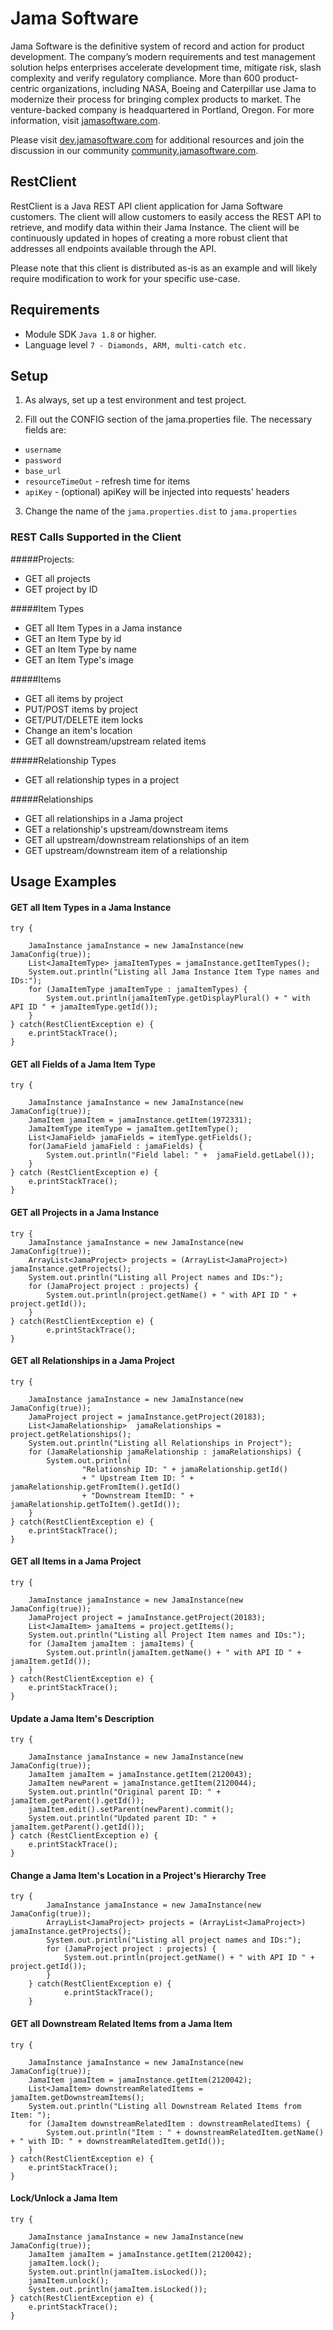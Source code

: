 # Jama Software
Jama Software is the definitive system of record and action for product development. The company’s modern requirements and test management solution helps enterprises accelerate development time, mitigate risk, slash complexity and verify regulatory compliance. More than 600 product-centric organizations, including NASA, Boeing and Caterpillar use Jama to modernize their process for bringing complex products to market. The venture-backed company is headquartered in Portland, Oregon. For more information, visit [jamasoftware.com](http://jamasoftware.com).

Please visit [dev.jamasoftware.com](http://dev.jamasoftware.com) for additional resources and join the discussion in our community [community.jamasoftware.com](http://community.jamasoftware.com).

## RestClient
RestClient is a Java REST API client application for Jama Software customers. The client will allow customers to easily access the REST API to retrieve, and modify data within their Jama Instance. 
The client will be continuously updated in hopes of creating a more robust client that addresses all endpoints available through the API.

Please note that this client is distributed as-is as an example and will likely require modification to work for your specific use-case.


## Requirements
- Module SDK `Java 1.8` or higher.
- Language level `7 - Diamonds, ARM, multi-catch etc.`


## Setup
1. As always, set up a test environment and test project.

2. Fill out the CONFIG section of the jama.properties file.  The necessary fields are:
  - ```username```
  - ```password```
  - ```base_url```
  - ```resourceTimeOut```     - refresh time for items
  - ```apiKey```              - (optional) apiKey will be injected into requests' headers
  
3. Change the name of the `jama.properties.dist`  to  `jama.properties`



### REST Calls Supported in the Client

#####Projects: 
- GET all projects 
- GET project by ID

#####Item Types
- GET all Item Types in a Jama instance 
- GET an Item Type by id
- GET an Item Type by name
- GET an Item Type's image

#####Items
- GET all items by project 
- PUT/POST items by project
- GET/PUT/DELETE item locks
- Change an item's location 
- GET all downstream/upstream related items

#####Relationship Types
- GET all relationship types in a project

#####Relationships
- GET all relationships in a Jama project 
- GET a relationship's upstream/downstream items
- GET all upstream/downstream relationships of an item
- GET upstream/downstream item of a relationship



## Usage Examples
#### GET all Item Types in a Jama Instance 
```
try {

    JamaInstance jamaInstance = new JamaInstance(new JamaConfig(true));
    List<JamaItemType> jamaItemTypes = jamaInstance.getItemTypes();
    System.out.println("Listing all Jama Instance Item Type names and IDs:");
    for (JamaItemType jamaItemType : jamaItemTypes) {
        System.out.println(jamaItemType.getDisplayPlural() + " with API ID " + jamaItemType.getId());
    }
} catch(RestClientException e) {
    e.printStackTrace();
}
```
#### GET all Fields of a Jama Item Type
```
try {

    JamaInstance jamaInstance = new JamaInstance(new JamaConfig(true));
    JamaItem jamaItem = jamaInstance.getItem(1972331);
    JamaItemType itemType = jamaItem.getItemType();
    List<JamaField> jamaFields = itemType.getFields();
    for(JamaField jamaField : jamaFields) {
        System.out.println("Field label: " +  jamaField.getLabel());
    }
} catch (RestClientException e) {
    e.printStackTrace();
}
```
#### GET all Projects in a Jama Instance
```
try {
    JamaInstance jamaInstance = new JamaInstance(new JamaConfig(true));
    ArrayList<JamaProject> projects = (ArrayList<JamaProject>) jamaInstance.getProjects();
    System.out.println("Listing all Project names and IDs:");
    for (JamaProject project : projects) {
        System.out.println(project.getName() + " with API ID " + project.getId());
    }
} catch(RestClientException e) {
        e.printStackTrace();
}
```
#### GET all Relationships in a Jama Project
```
try {

    JamaInstance jamaInstance = new JamaInstance(new JamaConfig(true));
    JamaProject project = jamaInstance.getProject(20183);
    List<JamaRelationship>  jamaRelationships = project.getRelationships();
    System.out.println("Listing all Relationships in Project");
    for (JamaRelationship jamaRelationship : jamaRelationships) {
        System.out.println(
                "Relationship ID: " + jamaRelationship.getId() 
                + " Upstream Item ID: " + jamaRelationship.getFromItem().getId() 
                + "Downstream ItemID: " + jamaRelationship.getToItem().getId());
    }
} catch(RestClientException e) {
    e.printStackTrace();
}
```
#### GET all Items in a Jama Project
```
try {

    JamaInstance jamaInstance = new JamaInstance(new JamaConfig(true));
    JamaProject project = jamaInstance.getProject(20183);
    List<JamaItem> jamaItems = project.getItems();
    System.out.println("Listing all Project Item names and IDs:");
    for (JamaItem jamaItem : jamaItems) {
        System.out.println(jamaItem.getName() + " with API ID " + jamaItem.getId());
    }
} catch(RestClientException e) {
    e.printStackTrace();
}
```
#### Update a Jama Item's Description
```
try {

    JamaInstance jamaInstance = new JamaInstance(new JamaConfig(true));
    JamaItem jamaItem = jamaInstance.getItem(2120043);
    JamaItem newParent = jamaInstance.getItem(2120044);
    System.out.println("Original parent ID: " + jamaItem.getParent().getId());
    jamaItem.edit().setParent(newParent).commit();
    System.out.println("Updated parent ID: " + jamaItem.getParent().getId());
} catch (RestClientException e) {
    e.printStackTrace();
}
```
#### Change a Jama Item's Location in a Project's Hierarchy Tree
```
try {
        JamaInstance jamaInstance = new JamaInstance(new JamaConfig(true));
        ArrayList<JamaProject> projects = (ArrayList<JamaProject>) jamaInstance.getProjects();
        System.out.println("Listing all project names and IDs:");
        for (JamaProject project : projects) {
            System.out.println(project.getName() + " with API ID " + project.getId());
        }
    } catch(RestClientException e) {
            e.printStackTrace();
    }
```
#### GET all Downstream Related Items from a Jama Item
```
try {

    JamaInstance jamaInstance = new JamaInstance(new JamaConfig(true));
    JamaItem jamaItem = jamaInstance.getItem(2120042);
    List<JamaItem> downstreamRelatedItems = jamaItem.getDownstreamItems();
    System.out.println("Listing all Downstream Related Items from Item: ");
    for (JamaItem downstreamRelatedItem : downstreamRelatedItems) {
        System.out.println("Item : " + downstreamRelatedItem.getName() + " with ID: " + downstreamRelatedItem.getId());
    }
} catch(RestClientException e) {
    e.printStackTrace();
}
```
#### Lock/Unlock a Jama Item
```
try {

    JamaInstance jamaInstance = new JamaInstance(new JamaConfig(true));
    JamaItem jamaItem = jamaInstance.getItem(2120042);
    jamaItem.lock();
    System.out.println(jamaItem.isLocked());
    jamaItem.unlock();
    System.out.println(jamaItem.isLocked());
} catch(RestClientException e) {
    e.printStackTrace();
}
```
